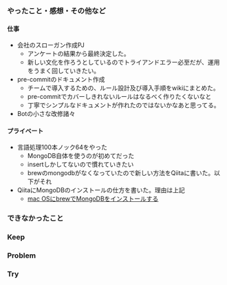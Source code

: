 ### やったこと・感想・その他など

#### 仕事

- 会社のスローガン作成PJ
  - アンケートの結果から最終決定した。
  - 新しい文化を作ろうとしているのでトライアンドエラー必至だが、運用をうまく回していきたい。
- pre-commitのドキュメント作成
  - チームで導入するための、ルール設計及び導入手順をwikiにまとめた。
  - pre-commitでカバーしきれないルールはなるべく作りたくないなと
  - 丁寧でシンプルなドキュメントが作れたのではないかなあと思ってる。
- Botの小さな改修諸々
  

#### プライベート

- 言語処理100本ノック64をやった
  - MongoDB自体を使うのが初めてだった
  - insertしかしてないので慣れていきたい
  - brewのmongodbがなくなっていたので新しい方法をQiitaに書いた。以下がそれ
- QiitaにMongoDBのインストールの仕方を書いた。理由は上記
  - [mac OSにbrewでMongoDBをインストールする](https://qiita.com/kazuki5555/items/b80f1f313137dffbb351)

### できなかったこと


### Keep



### Problem 


### Try


